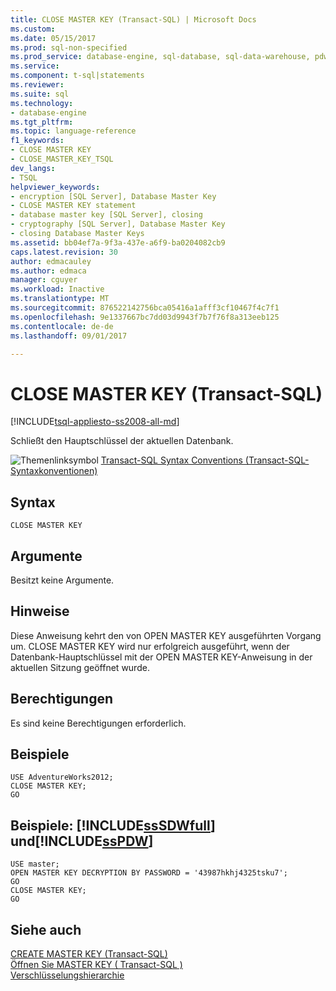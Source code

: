 ```yaml
---
title: CLOSE MASTER KEY (Transact-SQL) | Microsoft Docs
ms.custom: 
ms.date: 05/15/2017
ms.prod: sql-non-specified
ms.prod_service: database-engine, sql-database, sql-data-warehouse, pdw
ms.service: 
ms.component: t-sql|statements
ms.reviewer: 
ms.suite: sql
ms.technology:
- database-engine
ms.tgt_pltfrm: 
ms.topic: language-reference
f1_keywords:
- CLOSE MASTER KEY
- CLOSE_MASTER_KEY_TSQL
dev_langs:
- TSQL
helpviewer_keywords:
- encryption [SQL Server], Database Master Key
- CLOSE MASTER KEY statement
- database master key [SQL Server], closing
- cryptography [SQL Server], Database Master Key
- closing Database Master Keys
ms.assetid: bb04ef7a-9f3a-437e-a6f9-ba0204082cb9
caps.latest.revision: 30
author: edmacauley
ms.author: edmaca
manager: cguyer
ms.workload: Inactive
ms.translationtype: MT
ms.sourcegitcommit: 876522142756bca05416a1afff3cf10467f4c7f1
ms.openlocfilehash: 9e1337667bc7dd03d9943f7b7f76f8a313eeb125
ms.contentlocale: de-de
ms.lasthandoff: 09/01/2017

---
```

# <a name="close-master-key-transact-sql"></a>CLOSE MASTER KEY (Transact-SQL)
[!INCLUDE[tsql-appliesto-ss2008-all-md](../../includes/tsql-appliesto-ss2008-all-md.md)]

  Schließt den Hauptschlüssel der aktuellen Datenbank.  
  
 ![Themenlinksymbol](../../database-engine/configure-windows/media/topic-link.gif "Topic link icon") [Transact-SQL Syntax Conventions (Transact-SQL-Syntaxkonventionen)](../../t-sql/language-elements/transact-sql-syntax-conventions-transact-sql.md)  
  
## <a name="syntax"></a>Syntax  
  
```  
CLOSE MASTER KEY  
```  
  
## <a name="arguments"></a>Argumente  
 Besitzt keine Argumente.  
  
## <a name="remarks"></a>Hinweise  
 Diese Anweisung kehrt den von OPEN MASTER KEY ausgeführten Vorgang um. CLOSE MASTER KEY wird nur erfolgreich ausgeführt, wenn der Datenbank-Hauptschlüssel mit der OPEN MASTER KEY-Anweisung in der aktuellen Sitzung geöffnet wurde.  
  
## <a name="permissions"></a>Berechtigungen  
 Es sind keine Berechtigungen erforderlich.  
  
## <a name="examples"></a>Beispiele  
  
```  
USE AdventureWorks2012;  
CLOSE MASTER KEY;  
GO  
```  
  
## <a name="examples-includesssdwfullincludessssdwfull-mdmd-and-includesspdwincludessspdw-mdmd"></a>Beispiele: [!INCLUDE[ssSDWfull](../../includes/sssdwfull-md.md)] und[!INCLUDE[ssPDW](../../includes/sspdw-md.md)]  
  
```  
USE master;  
OPEN MASTER KEY DECRYPTION BY PASSWORD = '43987hkhj4325tsku7';  
GO   
CLOSE MASTER KEY;  
GO  
```  
  
## <a name="see-also"></a>Siehe auch  
 [CREATE MASTER KEY &#40;Transact-SQL&#41;](../../t-sql/statements/create-master-key-transact-sql.md)   
 [Öffnen Sie MASTER KEY &#40; Transact-SQL &#41;](../../t-sql/statements/open-master-key-transact-sql.md)   
 [Verschlüsselungshierarchie](../../relational-databases/security/encryption/encryption-hierarchy.md)  
  
  


